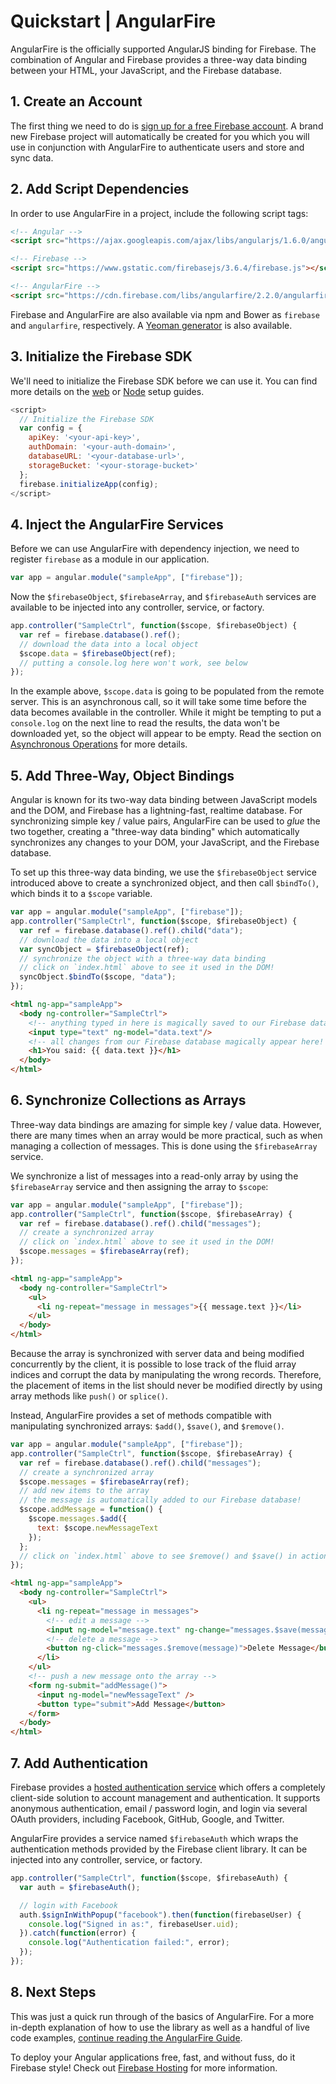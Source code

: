 # Quickstart | AngularFire

AngularFire is the officially supported AngularJS binding for Firebase. The combination of Angular
and Firebase provides a three-way data binding between your HTML, your JavaScript, and the Firebase
database.


## 1. Create an Account
The first thing we need to do is [sign up for a free Firebase account](https://firebase.google.com/).
A brand new Firebase project will automatically be created for you which you will use in conjunction
with AngularFire to authenticate users and store and sync data.


## 2. Add Script Dependencies

In order to use AngularFire in a project, include the following script tags:

```html
<!-- Angular -->
<script src="https://ajax.googleapis.com/ajax/libs/angularjs/1.6.0/angular.min.js"></script>

<!-- Firebase -->
<script src="https://www.gstatic.com/firebasejs/3.6.4/firebase.js"></script>

<!-- AngularFire -->
<script src="https://cdn.firebase.com/libs/angularfire/2.2.0/angularfire.min.js"></script>
```

Firebase and AngularFire are also available via npm and Bower as `firebase` and `angularfire`,
respectively. A [Yeoman generator](https://github.com/firebase/generator-angularfire) is also
available.


## 3. Initialize the Firebase SDK

We'll need to initialize the Firebase SDK before we can use it. You can find more details on the
[web](https://firebase.google.com/docs/web/setup) or
[Node](https://firebase.google.com/docs/server/setup) setup guides.

```js
<script>
  // Initialize the Firebase SDK
  var config = {
    apiKey: '<your-api-key>',
    authDomain: '<your-auth-domain>',
    databaseURL: '<your-database-url>',
    storageBucket: '<your-storage-bucket>'
  };
  firebase.initializeApp(config);
</script>
```


## 4. Inject the AngularFire Services

Before we can use AngularFire with dependency injection, we need to register `firebase` as a module
in our application.

```js
var app = angular.module("sampleApp", ["firebase"]);
```

Now the `$firebaseObject`, `$firebaseArray`, and `$firebaseAuth` services are available to be
injected into any controller, service, or factory.

```js
app.controller("SampleCtrl", function($scope, $firebaseObject) {
  var ref = firebase.database().ref();
  // download the data into a local object
  $scope.data = $firebaseObject(ref);
  // putting a console.log here won't work, see below
});
```

In the example above, `$scope.data` is going to be populated from the remote server. This is an
asynchronous call, so it will take some time before the data becomes available in the controller.
While it might be tempting to put a `console.log` on the next line to read the results, the data
won't be downloaded yet, so the object will appear to be empty. Read the section on
[Asynchronous Operations](guide/introduction-to-angularfire.md#handling-asynchronous-operations) for more details.


## 5. Add Three-Way, Object Bindings

Angular is known for its two-way data binding between JavaScript models and the DOM, and Firebase
has a lightning-fast, realtime database. For synchronizing simple key / value pairs, AngularFire can
be used to *glue* the two together, creating a "three-way data binding" which automatically
synchronizes any changes to your DOM, your JavaScript, and the Firebase database.

To set up this three-way data binding, we use the `$firebaseObject` service introduced above to
create a synchronized object, and then call `$bindTo()`, which binds it to a `$scope` variable.

```js
var app = angular.module("sampleApp", ["firebase"]);
app.controller("SampleCtrl", function($scope, $firebaseObject) {
  var ref = firebase.database().ref().child("data");
  // download the data into a local object
  var syncObject = $firebaseObject(ref);
  // synchronize the object with a three-way data binding
  // click on `index.html` above to see it used in the DOM!
  syncObject.$bindTo($scope, "data");
});
```

```html
<html ng-app="sampleApp">
  <body ng-controller="SampleCtrl">
    <!-- anything typed in here is magically saved to our Firebase database! -->
    <input type="text" ng-model="data.text"/>
    <!-- all changes from our Firebase database magically appear here! -->
    <h1>You said: {{ data.text }}</h1>
  </body>
</html>
```


## 6. Synchronize Collections as Arrays

Three-way data bindings are amazing for simple key / value data. However, there are many times when
an array would be more practical, such as when managing a collection of messages. This is done using
the `$firebaseArray` service.

We synchronize a list of messages into a read-only array by using the `$firebaseArray` service and
then assigning the array to `$scope`:

```js
var app = angular.module("sampleApp", ["firebase"]);
app.controller("SampleCtrl", function($scope, $firebaseArray) {
  var ref = firebase.database().ref().child("messages");
  // create a synchronized array
  // click on `index.html` above to see it used in the DOM!
  $scope.messages = $firebaseArray(ref);
});
```

```html
<html ng-app="sampleApp">
  <body ng-controller="SampleCtrl">
    <ul>
      <li ng-repeat="message in messages">{{ message.text }}</li>
    </ul>
  </body>
</html>
```

Because the array is synchronized with server data and being modified concurrently by the client, it
is possible to lose track of the fluid array indices and corrupt the data by manipulating the wrong
records. Therefore, the placement of items in the list should never be modified directly by using
array methods like `push()` or `splice()`.

Instead, AngularFire provides a set of methods compatible with manipulating synchronized arrays:
`$add()`, `$save()`, and `$remove()`.

```js
var app = angular.module("sampleApp", ["firebase"]);
app.controller("SampleCtrl", function($scope, $firebaseArray) {
  var ref = firebase.database().ref().child("messages");
  // create a synchronized array
  $scope.messages = $firebaseArray(ref);
  // add new items to the array
  // the message is automatically added to our Firebase database!
  $scope.addMessage = function() {
    $scope.messages.$add({
      text: $scope.newMessageText
    });
  };
  // click on `index.html` above to see $remove() and $save() in action
});
```

```html
<html ng-app="sampleApp">
  <body ng-controller="SampleCtrl">
    <ul>
      <li ng-repeat="message in messages">
        <!-- edit a message -->
        <input ng-model="message.text" ng-change="messages.$save(message)" />
        <!-- delete a message -->
        <button ng-click="messages.$remove(message)">Delete Message</button>
      </li>
    </ul>
    <!-- push a new message onto the array -->
    <form ng-submit="addMessage()">
      <input ng-model="newMessageText" />
      <button type="submit">Add Message</button>
    </form>
  </body>
</html>
```


## 7. Add Authentication

Firebase provides a [hosted authentication service](https://firebase.google.com/docs/auth/) which
offers a completely client-side solution to account management and authentication. It supports
anonymous authentication, email / password login, and login via several OAuth providers, including
Facebook, GitHub, Google, and Twitter.

AngularFire provides a service named `$firebaseAuth` which wraps the authentication methods provided
by the Firebase client library. It can be injected into any controller, service, or factory.

```js
app.controller("SampleCtrl", function($scope, $firebaseAuth) {
  var auth = $firebaseAuth();

  // login with Facebook
  auth.$signInWithPopup("facebook").then(function(firebaseUser) {
    console.log("Signed in as:", firebaseUser.uid);
  }).catch(function(error) {
    console.log("Authentication failed:", error);
  });
});
```


## 8. Next Steps

This was just a quick run through of the basics of AngularFire. For a more in-depth explanation of
how to use the library as well as a handful of live code examples, [continue reading the AngularFire
Guide](guide/README.md).

To deploy your Angular applications free, fast, and without fuss, do it Firebase style! Check out
[Firebase Hosting](https://firebase.google.com/docs/hosting/) for more information.
